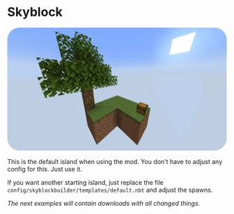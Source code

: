 # Skyblock
![Starting template](../../assets/examples/skyblock/start_template.png)

This is the default island when using the mod. You don't have to adjust any config for this. Just use it.

If you want another starting island, just replace the file `config/skyblockbuilder/templates/default.nbt` and adjust
the spawns.

_The next examples will contain downloads with all changed things._